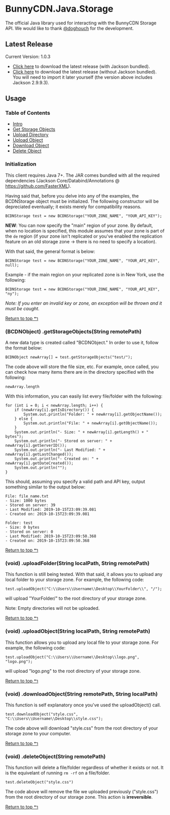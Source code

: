 # BunnyCDN.Java.Storage

The official Java library used for interacting with the BunnyCDN Storage API. 
We would like to thank [@doghouch](https://github.com/doghouch) for the development.

## Latest Release

Current Version: 1.0.3

- [Click here](https://github.com/BunnyWay/BunnyCDN.Java.Storage/releases/download/1.0.3/BCDN.jar) to download the latest release (with Jackson bundled).
- [Click here](https://github.com/BunnyWay/BunnyCDN.Java.Storage/releases/download/1.0.3/BCDN-NoDependencies.jar) to download the latest release (without Jackson bundled). You will need to import it later yourself (the version above includes Jackson 2.9.9.3).

## Usage

### Table of Contents

- [Intro](#initialization)
- [Get Storage Objects](#bcdnobject-getstorageobjectsstring-remotepath)
- [Upload Directory](#void-uploadfolderstring-localpath-string-remotepath)
- [Upload Object](#void-uploadobjectstring-localpath-string-remotepath)
- [Download Object](#void-downloadobjectstring-remotepath-string-localpath)
- [Delete Object](#void-deleteobjectstring-remotepath)

### Initialization

This client requires Java 7+. The JAR comes bundled with all the required dependencies (Jackson Core/Databind/Annotations @ https://github.com/FasterXML).

Having said that, before you delve into any of the examples, the BCDNStorage object must be initialized. The following constructor will be depreciated eventually; it exists merely for compatibility reasons.

	BCDNStorage test = new BCDNStorage("YOUR_ZONE_NAME", "YOUR_API_KEY");

**NEW**: You can now specify the "main" region of your zone. By default, when no location is specified, this module assumes that your zone is part of the `de` region (if your zone isn't replicated or you've enabled the replication feature on an old storage zone -> there is no need to specify a location).

With that said, the general format is below:

	BCDNStorage test = new BCDNStorage("YOUR_ZONE_NAME", "YOUR_API_KEY", null);

Example - if the main region on your replicated zone is in New York, use the following:

	BCDNStorage test = new BCDNStorage("YOUR_ZONE_NAME", "YOUR_API_KEY", "ny");

_Note: If you enter an invalid key or zone, an exception will be thrown and it must be caught._

[Return to top &lsh;](#bunnycdnjavastorage)

### (BCDNObject) .getStorageObjects(String remotePath)

A new data type is created called "BCDNObject." In order to use it, follow the format below:

	BCDNObject newArray[] = test.getStorageObjects("test/");

The code above will store the file size, etc. For example, once called, you can check how many items there are in the directory specified with the following:

	newArray.length

With this information, you can easily list every file/folder with the following:

	for (int i = 0; i < newArray.length; i++) {
	    if (newArray[i].getIsDirectory()) {
	        System.out.println("Folder: " + newArray[i].getObjectName());
	    } else {
	        System.out.println("File: " + newArray[i].getObjectName());
	    }
	    System.out.println("- Size: " + newArray[i].getLength() + " bytes");
	    System.out.println("- Stored on server: " + newArray[i].getServerID());
	    System.out.println("- Last Modified: " + newArray[i].getLastChanged());
	    System.out.println("- Created on: " + newArray[i].getDateCreated());
	    System.out.println("");
	}


This should, assuming you specify a valid path and API key, output something similar to the output below:

	File: file_name.txt
	- Size: 1000 bytes
	- Stored on server: 39
	- Last Modified: 2019-10-15T23:09:39.081
	- Created on: 2019-10-15T23:09:39.081

	Folder: test
	- Size: 0 bytes
	- Stored on server: 0
	- Last Modified: 2019-10-15T23:09:50.368
	- Created on: 2019-10-15T23:09:50.368

[Return to top &lsh;](#bunnycdnjavastorage)

### (void) .uploadFolder(String localPath, String remotePath) 

This function is still being tested. With that said, it allows you to upload any local folder to your storage zone. For example, the following code:

	test.uploadObject("C:\\Users\\Username\\Desktop\\YourFolder\\", "/");

will upload "YourFolder/" to the root directory of your storage zone.

Note: Empty directories will not be uploaded.

[Return to top &lsh;](#bunnycdnjavastorage)

### (void) .uploadObject(String localPath, String remotePath)

This function allows you to upload any local file to your storage zone. For example, the following code:

	test.uploadObject("C:\\Users\\Username\\Desktop\\logo.png", "logo.png");

will upload "logo.png" to the root directory of your storage zone.

[Return to top &lsh;](#bunnycdnjavastorage)

### (void) .downloadObject(String remotePath, String localPath)

This function is self explanatory once you've used the uploadObject() call. 

	test.downloadObject("style.css", "C:\\Users\\Username\\Desktop\\style.css");

The code above will download "style.css" from the root directory of your storage zone to your computer.

[Return to top &lsh;](#bunnycdnjavastorage)

### (void) .deleteObject(String remotePath)

This function will delete a file/folder regardless of whether it exists or not. It is the equivelant of running `rm -rf` on a file/folder.

	test.deleteObject("style.css")

The code above will remove the file we uploaded previously ("style.css") from the root directory of our storage zone. This action is **irreversible**.

[Return to top &lsh;](#bunnycdnjavastorage)
